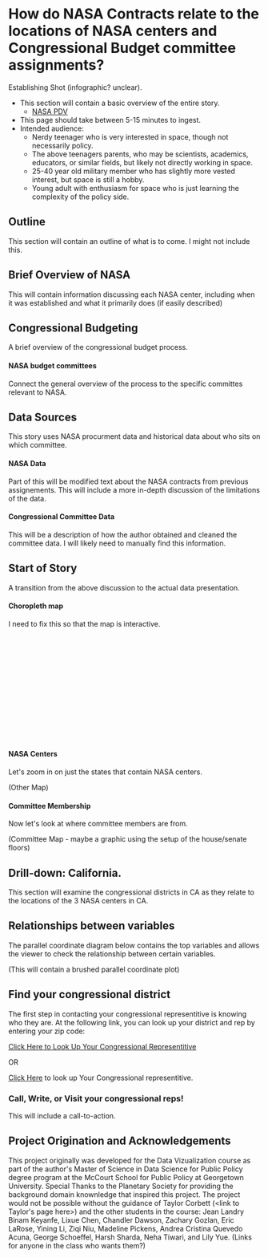 # How do NASA Contracts relate to the locations of NASA centers and Congressional Budget committee assignments? 

Establishing Shot (infographic? unclear).

* This section will contain a basic overview of the entire story. 
  * [NASA PDV](https://prod.nais.nasa.gov/cgibin/npdv/map.cgi)
* This page should take between 5-15 minutes to ingest.
* Intended audience:
  * Nerdy teenager who is very interested in space, though not necessarily policy.
  * The above teenagers parents, who may be scientists, academics, educators, or similar fields, but likely not directly working in space.
  * 25-40 year old military member who has slightly more vested interest, but space is still a hobby.
  * Young adult with enthusiasm for space who is just learning the complexity of the policy side. 

## Outline

This section will contain an outline of what is to come. I might not include this. 


## Brief Overview of NASA 

This will contain information discussing each NASA center, including when it was established and what it primarily does (if easily described)


## Congressional Budgeting

A brief overview of the congressional budget process.

#### NASA budget committees
Connect the general overview of the process to the specific committes relevant to NASA.


## Data Sources

This story uses NASA procurment data and historical data about who sits on which committee.  

#### NASA Data
Part of this will be modified text about the NASA contracts from previous assignements. This will include a more in-depth discussion of the limitations of the data. 

#### Congressional Committee Data  
This will be a description of how the author obtained and cleaned the committee data. I will likely need to manually find this information.

## Start of Story

A transition from the above discussion to the actual data presentation. 

#### Choropleth map 
I need to fix this so that the map is interactive.
<script type='text/javascript' src='https://prod-useast-a.online.tableau.com/javascripts/api/viz_v1.js'></script><div class='tableauPlaceholder' style='width: 535px; height: 209px;'><object class='tableauViz' width='1535' height='709' style='display:none;'><param name='host_url' value='https%3A%2F%2Fprod-useast-a.online.tableau.com%2F' /> <param name='embed_code_version' value='3' /> <param name='site_root' value='&#47;t&#47;nasacontracts' /><param name='name' value='ByDistricts&#47;Sheet3' /><param name='tabs' value='no' /><param name='toolbar' value='yes' /><param name='showAppBanner' value='false' /></object></div>

#### NASA Centers
Let's zoom in on just the states that contain NASA centers.  

(Other Map)
  
#### Committee Membership  
Now let's look at where committee members are from.  

(Committee Map - maybe a graphic using the setup of the house/senate floors)

## Drill-down: California.
This section will examine the congressional districts in CA as they relate to the locations of the 3 NASA centers in CA.  

## Relationships between variables
The parallel coordinate diagram below contains the top variables and allows the viewer to check the relationship between certain variables.   

(This will contain a brushed parallel coordinate plot)

## Find your congressional district 
The first step in contacting your congressional representitive is knowing who they are. At the following link, you can look up your district and rep by entering your zip code: 

[Click Here to Look Up Your Congressional Representitive](https://www.house.gov/htbin/findrep)
  
OR

[Click Here](https://www.house.gov/htbin/findrep) to look up Your Congressional representitive.

### Call, Write, or Visit your congressional reps!  
This will include a call-to-action.  



## Project Origination and Acknowledgements 

This project originally was developed for the Data Vizualization course as part of the author's Master of Science in Data Science for Public Policy degree program at the McCourt School for Public Policy at Georgetown University. Special Thanks to the Planetary Society for providing the background domain knownledge that inspired this project. The project would not be possible without the guidance of Taylor Corbett (<link to Taylor's page here>) and the other students in the course: Jean Landry Binam Keyanfe, Lixue Chen, Chandler Dawson, Zachary Gozlan, Eric LaRose, Yining Li, Ziqi Niu, Madeline Pickens, Andrea Cristina Quevedo Acuna, George Schoeffel, Harsh Sharda, Neha Tiwari, and Lily Yue. (Links for anyone in the class who wants them?) 
